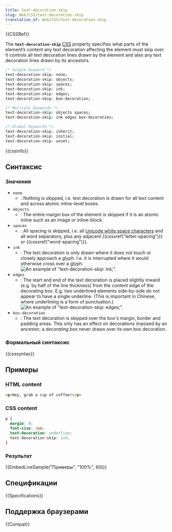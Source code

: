 ```yaml
---
title: text-decoration-skip
slug: Web/CSS/text-decoration-skip
translation_of: Web/CSS/text-decoration-skip
---
```


{{CSSRef}}

The **`text-decoration-skip`** [CSS](/ru/docs/Web/CSS) property specifies what parts of the element’s content any text decoration affecting the element must skip over. It controls all text decoration lines drawn by the element and also any text decoration lines drawn by its ancestors.

```css
/* Single keyword */
text-decoration-skip: none;
text-decoration-skip: objects;
text-decoration-skip: spaces;
text-decoration-skip: ink;
text-decoration-skip: edges;
text-decoration-skip: box-decoration;

/* Multiple keywords */
text-decoration-skip: objects spaces;
text-decoration-skip: ink edges box-decoration;

/* Global keywords */
text-decoration-skip: inherit;
text-decoration-skip: initial;
text-decoration-skip: unset;
```

{{cssinfo}}

## Синтаксис

### Значения

- `none`
  - : Nothing is skipped, i.e. text decoration is drawn for all text content and across atomic inline-level boxes.
- `objects`
  - : The entire margin box of the element is skipped if it is an atomic inline such as an image or inline-block.
- `spaces`
  - : All spacing is skipped, i.e. all [Unicode white space characters](http://www.unicode.org/reports/tr44/#White_Space) and all word separators, plus any adjacent {{cssxref("letter-spacing")}} or {{cssxref("word-spacing")}}.
- `ink`
  - : The text decoration is only drawn where it does not touch or closely approach a glyph. I.e. it is interrupted where it would otherwise cross over a glyph.![An example of "text-decoration-skip: ink;".](decoration-skip-ink.png)
- `edges`
  - : The start and end of the text decoration is placed slightly inward (e.g. by half of the line thickness) from the content edge of the decorating box. E.g. two underlined elements side-by-side do not appear to have a single underline. (This is important in Chinese, where underlining is a form of punctuation.)![An example of "text-decoration-skip: edges;".](decoration-skip-edges.png)
- `box-decoration`
  - : The text decoration is skipped over the box's margin, border and padding areas. This only has an effect on decorations imposed by an ancestor; a _decorating box_ never draws over its own box decoration.

### Формальный синтаксис

{{csssyntax}}

## Примеры

### HTML content

```html
<p>Hey, grab a cup of coffee!</p>
```

### CSS content

```css
p {
  margin: 0;
  font-size: 3em;
  text-decoration: underline;
  text-decoration-skip: ink;
}
```

### Результат

{{EmbedLiveSample("Примеры", "100%", 60)}}

## Спецификации

{{Specifications}}

## Поддержка браузерами

{{Compat}}
